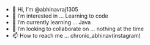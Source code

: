 - 👋 Hi, I’m @abhinavraj1305
- 👀 I’m interested in ... Learning to code
- 🌱 I’m currently learning ... Java
- 💞️ I’m looking to collaborate on ... nothing at the time
- 📫 How to reach me ... chronic_abhinav(instagram)

<!---
abhinavraj1305/abhinavraj1305 is a ✨ special ✨ repository because its `README.md` (this file) appears on your GitHub profile.
You can click the Preview link to take a look at your changes.
--->
